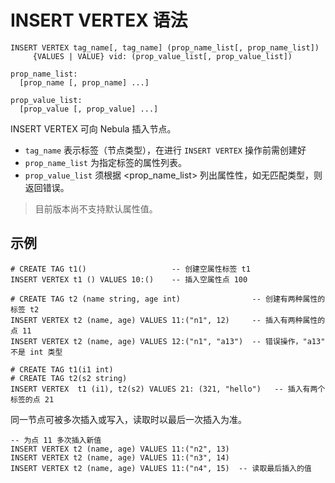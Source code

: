 # INSERT VERTEX 语法

```
INSERT VERTEX tag_name[, tag_name] (prop_name_list[, prop_name_list])
     {VALUES | VALUE} vid: (prop_value_list[, prop_value_list])

prop_name_list:
  [prop_name [, prop_name] ...]

prop_value_list:
  [prop_value [, prop_value] ...]
```

INSERT VERTEX 可向 Nebula 插入节点。

- `tag_name` 表示标签（节点类型），在进行 `INSERT VERTEX` 操作前需创建好
- `prop_name_list` 为指定标签的属性列表。
- `prop_value_list` 须根据 <prop_name_list> 列出属性性，如无匹配类型，则返回错误。

> 目前版本尚不支持默认属性值。

## 示例

```
# CREATE TAG t1()                   -- 创建空属性标签 t1
INSERT VERTEX t1 () VALUES 10:()    -- 插入空属性点 100
```

```
# CREATE TAG t2 (name string, age int)                -- 创建有两种属性的标签 t2
INSERT VERTEX t2 (name, age) VALUES 11:("n1", 12)     -- 插入有两种属性的点 11
INSERT VERTEX t2 (name, age) VALUES 12:("n1", "a13")  -- 错误操作，"a13" 不是 int 类型
```

```
# CREATE TAG t1(i1 int)
# CREATE TAG t2(s2 string)
INSERT VERTEX  t1 (i1), t2(s2) VALUES 21: (321, "hello")   -- 插入有两个标签的点 21
```

同一节点可被多次插入或写入，读取时以最后一次插入为准。

```
-- 为点 11 多次插入新值
INSERT VERTEX t2 (name, age) VALUES 11:("n2", 13)
INSERT VERTEX t2 (name, age) VALUES 11:("n3", 14)
INSERT VERTEX t2 (name, age) VALUES 11:("n4", 15)  -- 读取最后插入的值
```
